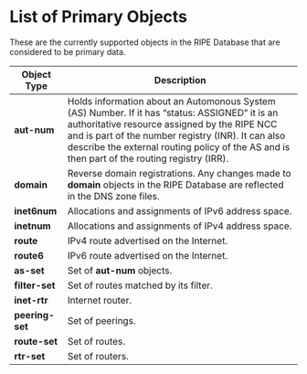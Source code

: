 # List of Primary Objects

These are the currently supported objects in the RIPE Database that are considered to be primary data.

| Object Type | Description |
| --- | --- |
| **aut-num** | Holds information about an Automonous System (AS) Number. If it has “status: ASSIGNED” it is an authoritative resource assigned by the RIPE NCC and is part of the number registry (INR). It can also describe the external routing policy of the AS and is then part of the routing registry (IRR). |
| **domain** | Reverse domain registrations. Any changes made to **domain** objects in the RIPE Database are reflected in the DNS zone files. |
| **inet6num** | Allocations and assignments of IPv6 address space. |
| **inetnum** | Allocations and assignments of IPv4 address space. |
| **route** | IPv4 route advertised on the Internet. |
| **route6** | IPv6 route advertised on the Internet. |
| **as-set** | Set of **aut-num** objects. |
| **filter-set** | Set of routes matched by its filter. |
| **inet-rtr** | Internet router. |
| **peering-set** | Set of peerings. |
| **route-set** | Set of routes. |
| **rtr-set** | Set of routers. |
